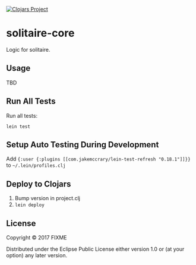 [![Clojars Project](https://img.shields.io/clojars/v/solitaire-core.svg)](https://clojars.org/solitaire-core)

# solitaire-core

Logic for solitaire.

## Usage

TBD

## Run All Tests

Run all tests:
```
lein test
```

## Setup Auto Testing During Development

Add `{:user {:plugins [[com.jakemccrary/lein-test-refresh "0.18.1"]]}}` to `~/.lein/profiles.clj`

## Deploy to Clojars

1. Bump version in project.clj
2. `lein deploy`

## License

Copyright © 2017 FIXME

Distributed under the Eclipse Public License either version 1.0 or (at
your option) any later version.
